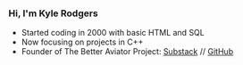 ### Hi, I'm Kyle Rodgers

- Started coding in 2000 with basic HTML and SQL
- Now focusing on projects in C++
- Founder of The Better Aviator Project: [Substack](https://betteraviator.substack.com/) // [GitHub](https://github.com/The-Better-Aviator-Project)

